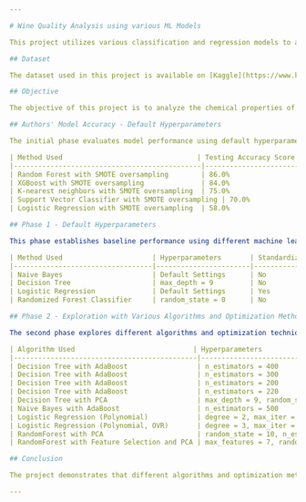 ```yaml
---

# Wine Quality Analysis using various ML Models

This project utilizes various classification and regression models to analyze the chemical properties of wines, specifically comparing the least-rated wines (quality = 3) and the best-rated wines (quality = 8). The aim is to extract insights and knowledge from the dataset by identifying the key chemical characteristics that influence wine quality.

## Dataset

The dataset used in this project is available on [Kaggle](https://www.kaggle.com/code/georgyzubkov/wine-quality-exploratory-data-analysis-ml). It consists of the chemical features of wines along with their corresponding quality ratings.

## Objective

The objective of this project is to analyze the chemical properties of wines with the lowest quality rating (3) versus those with the highest quality rating (8) using various machine learning models and optimization techniques. The dataset is split into 67% for training and 33% for testing.

## Authors' Model Accuracy - Default Hyperparameters

The initial phase evaluates model performance using default hyperparameters and SMOTE (Synthetic Minority Over-sampling Technique) for oversampling.

| Method Used                                 | Testing Accuracy Score |
|----------------------------------------------|-------------------------|
| Random Forest with SMOTE oversampling        | 86.0%                   |
| XGBoost with SMOTE oversampling              | 84.0%                   |
| K-nearest neighbors with SMOTE oversampling  | 75.0%                   |
| Support Vector Classifier with SMOTE oversampling | 70.0%             |
| Logistic Regression with SMOTE oversampling  | 58.0%                   |

## Phase 1 - Default Hyperparameters

This phase establishes baseline performance using different machine learning models with their default settings:

| Method Used                      | Hyperparameters       | Standardized | Training Accuracy | Testing Accuracy |
|----------------------------------|-----------------------|--------------|-------------------|------------------|
| Naive Bayes                      | Default Settings      | No           | 45.38%            | 48.40%           |
| Decision Tree                    | max_depth = 9         | No           | 89.38%            | 52.77%           |
| Logistic Regression              | Default Settings      | Yes          | 60.62%            | 55.98%           |
| Randomized Forest Classifier     | random_state = 0      | No           | 100%              | 64.43%           |

## Phase 2 - Exploration with Various Algorithms and Optimization Methods

The second phase explores different algorithms and optimization techniques to improve performance:

| Algorithm Used                             | Hyperparameters                                             | Standardized | Training Accuracy | Testing Accuracy |
|---------------------------------------------|-------------------------------------------------------------|--------------|-------------------|------------------|
| Decision Tree with AdaBoost                 | n_estimators = 400                                           | No           | 100%              | 62.68%           |
| Decision Tree with AdaBoost                 | n_estimators = 300                                           | No           | 100%              | 62.68%           |
| Decision Tree with AdaBoost                 | n_estimators = 200                                           | No           | 100%              | 63.27%           |
| Decision Tree with AdaBoost                 | n_estimators = 220                                           | No           | 100%              | 63.85%           |
| Decision Tree with PCA                      | max_depth = 9, random_state = 0                              | No           | 86.5%             | 56.27%           |
| Naive Bayes with AdaBoost                   | n_estimators = 500                                           | No           | 55.00%            | 54.81%           |
| Logistic Regression (Polynomial)            | degree = 2, max_iter = 2000                                  | Yes          | 67.62%            | 56.85%           |
| Logistic Regression (Polynomial, OVR)       | degree = 3, max_iter = 2000, multi_class = 'ovr'             | Yes          | 84.12%            | 58.60%           |
| RandomForest with PCA                       | random_state = 10, n_estimators = 200, criterion = 'entropy' | Yes          | 100.0%            | 63.85%           |
| RandomForest with Feature Selection and PCA | max_features = 7, random_state = 10, n_estimators = 200      | Yes          | 100.0%            | 58.89%           |

## Conclusion

The project demonstrates that different algorithms and optimization methods provide varying levels of accuracy in classifying wine quality. While some models like the Random Forest achieved a perfect training accuracy of 100%, the testing accuracy varied, indicating potential overfitting. Future work can focus on hyperparameter tuning, feature engineering, and additional comparative analysis to improve model performance.

---
```

